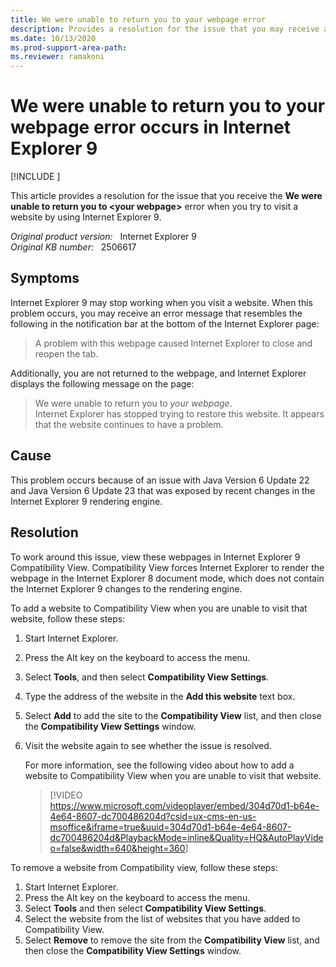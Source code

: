 ```yaml
---
title: We were unable to return you to your webpage error
description: Provides a resolution for the issue that you may receive a We were unable to return you to your webpage error when trying to visit a website.
ms.date: 10/13/2020
ms.prod-support-area-path: 
ms.reviewer: ramakoni
---
```

# We were unable to return you to your webpage error occurs in Internet Explorer 9

[!INCLUDE [](../includes/browsers-important.md)]

This article provides a resolution for the issue that you receive the **We were unable to return you to \<your webpage>** error when you try to visit a website by using Internet Explorer 9.

_Original product version:_ &nbsp; Internet Explorer 9  
_Original KB number:_ &nbsp; 2506617

## Symptoms

Internet Explorer 9 may stop working when you visit a website. When this problem occurs, you may receive an error message that resembles the following in the notification bar at the bottom of the Internet Explorer page:

> A problem with this webpage caused Internet Explorer to close and reopen the tab.

Additionally, you are not returned to the webpage, and Internet Explorer displays the following message on the page:

> We were unable to return you to *your webpage*.  
Internet Explorer has stopped trying to restore this website. It appears that the website continues to have a problem.

## Cause

This problem occurs because of an issue with Java Version 6 Update 22 and Java Version 6 Update 23 that was exposed by recent changes in the Internet Explorer 9 rendering engine.

## Resolution

To work around this issue, view these webpages in Internet Explorer 9 Compatibility View. Compatibility View forces Internet Explorer to render the webpage in the Internet Explorer 8 document mode, which does not contain the Internet Explorer 9 changes to the rendering engine.

To add a website to Compatibility View when you are unable to visit that website, follow these steps:

1. Start Internet Explorer.
2. Press the Alt key on the keyboard to access the menu.
3. Select **Tools**, and then select **Compatibility View Settings**.
4. Type the address of the website in the **Add this website** text box.
5. Select **Add** to add the site to the **Compatibility View** list, and then close the **Compatibility View Settings** window.
6. Visit the website again to see whether the issue is resolved.

    For more information, see the following video about how to add a website to Compatibility View when you are unable to visit that website.

    > [!VIDEO <https://www.microsoft.com/videoplayer/embed/304d70d1-b64e-4e64-8607-dc700486204d?csid=ux-cms-en-us-msoffice&iframe=true&uuid=304d70d1-b64e-4e64-8607-dc700486204d&PlaybackMode=inline&Quality=HQ&AutoPlayVideo=false&width=640&height=360>]

To remove a website from Compatibility view, follow these steps:

1. Start Internet Explorer.
2. Press the Alt key on the keyboard to access the menu.
3. Select **Tools** and then select **Compatibility View Settings**.
4. Select the website from the list of websites that you have added to Compatibility View.
5. Select **Remove** to remove the site from the **Compatibility View** list, and then close the **Compatibility View Settings** window.
